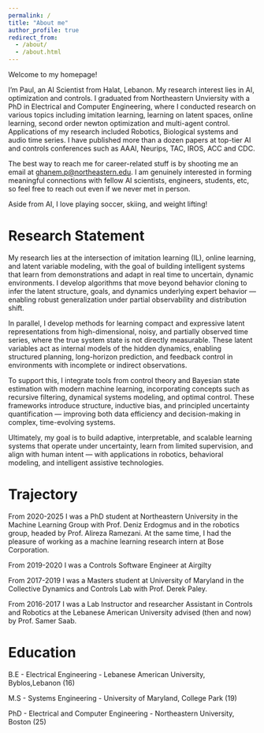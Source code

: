 ```yaml
---
permalink: /
title: "About me"
author_profile: true
redirect_from: 
  - /about/
  - /about.html
---
```

Welcome to my homepage!

I’m Paul, an AI Scientist from Halat, Lebanon. My research interest lies in AI, optimization and controls. I graduated from Northeastern Unviersity with a PhD in Electrical and Computer Engineering, where I conducted research on various topics including imitation learning, learning on latent spaces, online learning, second order newton optimization and multi-agent control. Applications of my research included Robotics, Biological systems and audio time series. I have published more than a dozen papers at top-tier AI and controls conferences such as AAAI, Neurips, TAC, IROS, ACC and CDC. 

The best way to reach me for career-related stuff is by shooting me an email at ghanem.p@northeastern.edu. I am genuinely interested in forming meaningful connections with fellow AI scientists, engineers, students, etc, so feel free to reach out even if we never met in person.

Aside from AI, I love playing soccer, skiing, and weight lifting!

Research Statement
======
My research lies at the intersection of imitation learning (IL), online learning, and latent variable modeling, with the goal of building intelligent systems that learn from demonstrations and adapt in real time to uncertain, dynamic environments. I develop algorithms that move beyond behavior cloning to infer the latent structure, goals, and dynamics underlying expert behavior — enabling robust generalization under partial observability and distribution shift.

In parallel, I develop methods for learning compact and expressive latent representations from high-dimensional, noisy, and partially observed time series, where the true system state is not directly measurable. These latent variables act as internal models of the hidden dynamics, enabling structured planning, long-horizon prediction, and feedback control in environments with incomplete or indirect observations.

To support this, I integrate tools from control theory and Bayesian state estimation with modern machine learning, incorporating concepts such as recursive filtering, dynamical systems modeling, and optimal control. These frameworks introduce structure, inductive bias, and principled uncertainty quantification — improving both data efficiency and decision-making in complex, time-evolving systems.

Ultimately, my goal is to build adaptive, interpretable, and scalable learning systems that operate under uncertainty, learn from limited supervision, and align with human intent — with applications in robotics, behavioral modeling, and intelligent assistive technologies.


Trajectory
======

From 2020-2025 I was a PhD student at Northeastern University in the Machine Learning Group with Prof. Deniz Erdogmus and in the robotics group, headed by Prof. Alireza Ramezani.
At the same time, I had the pleasure of working as a machine learning research intern at Bose Corporation.

From 2019-2020 I was a Controls Software Engineer at Airgilty

From 2017-2019 I was a Masters student at University of Maryland  in the Collective Dynamics and Controls Lab with Prof. Derek Paley.

From 2016-2017 I was a Lab Instructor and researcher Assistant in Controls and Robotics at the Lebanese American University  advised (then and now) by Prof. Samer Saab.


Education  
======

B.E - Electrical Engineering - Lebanese American University, Byblos,Lebanon (16)

M.S - Systems Engineering - University of Maryland, College Park (19)

PhD - Electrical and Computer Engineering - Northeastern University, Boston (25)



